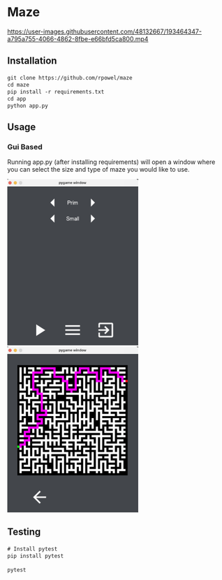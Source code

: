 # Maze


https://user-images.githubusercontent.com/48132667/193464347-a795a755-4066-4862-8fbe-e66bfd5ca800.mp4


## Installation

```shell
git clone https://github.com/rpowel/maze
cd maze
pip install -r requirements.txt
cd app
python app.py
```

## Usage

### Gui Based

Running app.py (after installing requirements) will open a window where you can select
the size and type of maze you would like to use.

<img src="images/main_menu.png" alt="main menu" width="300"/>
<img src="images/maze_screen.png" alt="main menu" width="300"/>

## Testing

```shell
# Install pytest
pip install pytest

pytest
```
